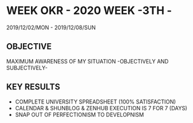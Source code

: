 # WEEK OKR - 2020 WEEK -3TH -

2019/12/02/MON - 2019/12/08/SUN

## OBJECTIVE

MAXIMUM AWARENESS OF MY SITUATION -OBJECTIVELY AND SUBJECTIVELY-

## KEY RESULTS

- COMPLETE UNIVERSITY SPREADSHEET (100% SATISFACTION)
- CALENDAR & SHUNBLOG & ZENHUB EXECUTION IS 7 FOR 7 (DAYS)
- SNAP OUT OF PERFECTIONISM TO DEVELOPNISM

